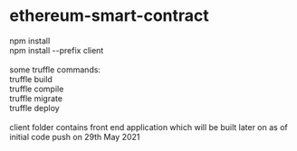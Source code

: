 # ethereum-smart-contract
npm install <br/>
npm install --prefix client<br/>
<br/>
some truffle commands:<br/>
truffle build<br/>
truffle compile<br/>
truffle migrate<br/>
truffle deploy<br/>
<br/>
client folder contains front end application which will be built later on as of initial code push on 29th May 2021<br/>
